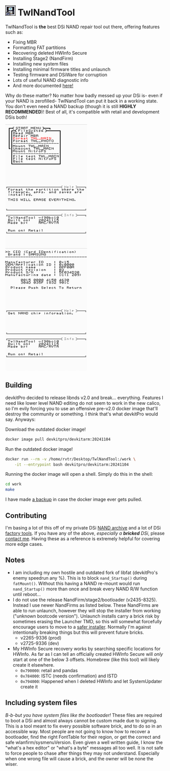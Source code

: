 # ![app icon](icon.bmp) TwlNandTool

TwlNandTool is **the** best DSi NAND repair tool out there, offering features such as:
- Fixing MBR
- Formatting FAT partitions
- Recovering deleted HWInfo Secure
- Installing Stage2 (NandFirm)
- Installing new system files
- Installing minimal firmware titles and unlaunch
- Testing firmware and DSiWare for corruption
- Lots of useful NAND diagnostic info
- And more documented [here!](USAGE.md)

Why do these matter? No matter how badly messed up your DSi is- even if your NAND is zerofilled- TwlNandTool can put it back in a working state. You don't even need a NAND backup (though it is still **HIGHLY RECOMMENDED**)! Best of all, it's compatible with retail and development DSis both!

![FileSystem menu](.github/filesystem.png)![NAND CID info](.github/cidinfo.png)

## Building
devkitPro decided to release libnds v2.0 and break... everything. Features I need like lower level NAND editing do not seem to work in the new calico, so I'm evily forcing you to use an offensive pre-v2.0 docker image that'll destroy the community or something. I think that's what devkitPro would say. Anyways:

Download the outdated docker image!
```sh
docker image pull devkitpro/devkitarm:20241104
```
Run the outdated docker image!
```sh
docker run --rm -v /home/rvtr/Desktop/TwlNandTool:/work \
    -it --entrypoint bash devkitpro/devkitarm:20241104
```
Running the docker image will open a shell. Simply do this in the shell:
```sh
cd work
make
```
I have made [a backup](https://twlsdk.randommeaninglesscharacters.com/dkp_docker_20241104.tar) in case the docker image ever gets pulled.

## Contributing
I'm basing a lot of this off of my private DSi [NAND archive](https://nands.randommeaninglesscharacters.com/directory.html) and a lot of DSi [factory tools](https://randommeaninglesscharacters.com/dsidev/twl_eva.html). If you have any of the above, *especially a __bricked__ DSi*, please [contact me](https://randommeaninglesscharacters.com/contact.html). Having these as a reference is extremely helpful for covering more edge cases.

## Notes
- I am including my own hostile and outdated fork of libfat (devkitPro's enemy speedrun any %). This is to block `nand_Startup()` during `fatMount()`. Without this having a NAND re-mount would run `nand_Startup()` more than once and break every NAND R/W function until reboot...
- I do not use the release NandFirm/stage2/bootloader (v2435-8325). Instead I use newer NandFirms as listed below. These NandFirms are able to run unlaunch, however they will stop the installer from working ("unknown bootcode version"). Unlaunch installs carry a brick risk by sometimes erasing the Launcher TMD, so this will somewhat forcefully encourage users to move to a [safer installer](https://github.com/edo9300/unlaunch-installer). Normally I'm against intentionally breaking things but this will prevent future bricks.
	- v2265-9336 (prod)
	- v2725-9336 (dev)
- My HWInfo Secure recovery works by searching specific locations for HWInfo. As far as I can tell an officially created HWInfo Secure will *only* start at one of the below 3 offsets. Homebrew (like this tool) will likely create it elsewhere.
	- `0x790000`: retail and pandas
	- `0x784000`: ISTC (needs confirmation) and ISTD
	- `0x794000`: Happened when I deleted HWInfo and let SystemUpdater create it

## Including system files
*B-b-but you have system files like the bootloader!* These files are required to boot a DSi and almost always cannot be custom made due to signing. This is a tool meant to fix every possible software brick, and to do so in an accessible way. Most people are not going to know how to recover a bootloader, find the right FontTable for their region, or get the correct and safe wlanfirm/sysmenuVersion. Even given a well written guide, I know the "what's a hex editor" or "what's a byte" messages all too well. It is not safe to force people to chase after things they may not understand. Especially when one wrong file will cause a brick, and the owner will be none the wiser.